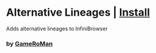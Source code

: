# Alternative Lineages | [Install](https://roman.is-a.dev/userscripts/infinite-craft/users/gameroman/alt-lineages/index.user.js)

Adds alternative lineages to InfiniBrowser

### by [GameRoMan](https://github.com/GameRoMan)
